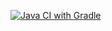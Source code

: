 [![Java CI with Gradle](https://github.com/Khailunen/QA_Pattern_task1/actions/workflows/gradle.yml/badge.svg)](https://github.com/Khailunen/QA_Pattern_task1/actions/workflows/gradle.yml)
